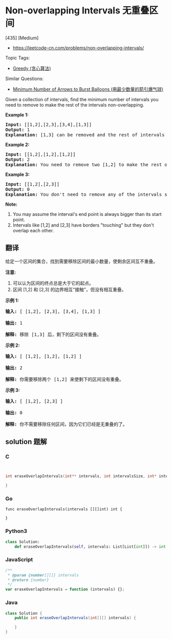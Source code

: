 # Non-overlapping Intervals 无重叠区间

[435] [Medium]

- https://leetcode-cn.com/problems/non-overlapping-intervals/

Topic Tags:

- [Greedy (贪心算法)](https://leetcode-cn.com/tag/greedy/)

Similar Questions:

- [Minimum Number of Arrows to Burst Balloons (用最少数量的箭引爆气球)](https://leetcode-cn.com/problems/minimum-number-of-arrows-to-burst-balloons/)

Given a collection of intervals, find the minimum number of intervals you need to remove to make the rest of the intervals non-overlapping.

**Example 1:**

<pre><b>Input:</b> [[1,2],[2,3],[3,4],[1,3]]
<b>Output:</b> 1
<b>Explanation:</b> [1,3] can be removed and the rest of intervals are non-overlapping.
</pre>

**Example 2:**

<pre><b>Input:</b> [[1,2],[1,2],[1,2]]
<b>Output:</b> 2
<b>Explanation:</b> You need to remove two [1,2] to make the rest of intervals non-overlapping.
</pre>

**Example 3:**

<pre><b>Input:</b> [[1,2],[2,3]]
<b>Output:</b> 0
<b>Explanation:</b> You don't need to remove any of the intervals since they're already non-overlapping.
</pre>

**Note:**

1.  You may assume the interval's end point is always bigger than its start point.
2.  Intervals like \[1,2\] and \[2,3\] have borders "touching" but they don't overlap each other.

## 翻译

给定一个区间的集合，找到需要移除区间的最小数量，使剩余区间互不重叠。

**注意:**

1.  可以认为区间的终点总是大于它的起点。
2.  区间 \[1,2\] 和 \[2,3\] 的边界相互“接触”，但没有相互重叠。

**示例 1:**

<pre><strong>输入:</strong> [ [1,2], [2,3], [3,4], [1,3] ]

<strong>输出:</strong> 1

<strong>解释:</strong> 移除 [1,3] 后，剩下的区间没有重叠。
</pre>

**示例 2:**

<pre><strong>输入:</strong> [ [1,2], [1,2], [1,2] ]

<strong>输出:</strong> 2

<strong>解释:</strong> 你需要移除两个 [1,2] 来使剩下的区间没有重叠。
</pre>

**示例 3:**

<pre><strong>输入:</strong> [ [1,2], [2,3] ]

<strong>输出:</strong> 0

<strong>解释:</strong> 你不需要移除任何区间，因为它们已经是无重叠的了。
</pre>

## solution 题解

### C

```c


int eraseOverlapIntervals(int** intervals, int intervalsSize, int* intervalsColSize){

}


```

### Go

```golang
func eraseOverlapIntervals(intervals [][]int) int {

}
```

### Python3

```python
class Solution:
    def eraseOverlapIntervals(self, intervals: List[List[int]]) -> int:

```

### JavaScript

```javascript
/**
 * @param {number[][]} intervals
 * @return {number}
 */
var eraseOverlapIntervals = function (intervals) {};
```

### Java

```java
class Solution {
    public int eraseOverlapIntervals(int[][] intervals) {

    }
}
```
